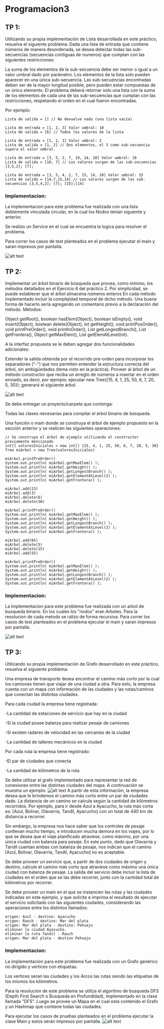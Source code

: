 # Programacion3

## TP 1:
Utilizando su propia implementación de Lista desarrollada en este práctico, resuelva el siguiente problema: Dada una lista de entrada que contiene números de manera desordenada, se desea detectar todas las sub-secuencias (secuencias contiguas de numeros) que cumplan con las siguientes restricciones:

La suma de los elementos de la sub-secuencia debe ser menor o igual a un valor umbral dado por parámetro.
Los elementos de la lista solo pueden aparecer en una única sub-secuencia.
Las sub-secuencias encontradas deben ser de la mayor longitud posible, pero pueden estar compuestas de un único elemento.
El problema deberá retornar solo una lista con la suma de los elementos de cada una de las sub-secuencias que cumplan con las restricciones, respetando el orden en el cual fueron encontradas.

Por ejemplo:

```Lista de entrada = [] Valor umbral: 10
Lista de salida = [] // No devuelve nada (una lista vacía)

Lista de entrada = [1, 2, 3] Valor umbral: 10
Lista de salida = [6] // Todos los valores de la lista

Lista de entrada = [1, 2, 3] Valor umbral: 2
Lista de salida = [1, 2] // Dos elementos, el 3 como sub-secuencia supera el valor umbral.

Lista de entrada = [3, 5, 2, 7, 19, 14, 28] Valor umbral: 10
Lista de salida = [10, 7] // Los valores surgen de las sub-secuencias [3,5,2]; [7];

Lista de entrada = [3, 5, 4, 2, 7, 15, 14, 28] Valor umbral: 15
Lista de salida = [14,7,15,14] // Los valores surgen de las sub-secuencias [3,5,4,2]; [7]; [15];[14]
```

### Implementacion:
La implementacion para este problema fue realizada con una lista doblemente vinculada
circular, en la cual los Nodos tenían siguiente y anterior.

Se realizo un Service en el cual se encuentra la logica para resolver el problema.

Para correr los casos de test planteados en el problema ejecutar el main y saran impresos por pantalla.

![alt text](TP1/test.png)

## TP 2:
Implementar un árbol binario de búsqueda que provea, como mínimo, los métodos detallados en el Ejercicio 6 del práctico 2. Por simplicidad, se puede establecer que el árbol almacena números enteros
En cada método implementado incluir la complejidad temporal de dicho método. Una buena forma de hacerlo sería agregando un comentario previo a la declaración del método.
Métodos:

Object getRoot(), boolean hasElem(Object), boolean isEmpty(), void insert(Object),
boolean delete(Object), int getHeight(), void printPosOrder(), void printPreOrder(), void
printInOrder(), List getLongestBranch(), List getFrontera(), Object getMaxElem(), List
getElemAtLevel(int).

A la interfaz propuesta se le deben agregar dos funcionalidades adicionales:

Extender la salida obtenida por el recorrido pre-orden para incorporar los separadores ("-") que nos permiten entender la estructura correcta del árbol, sin ambigüedades (tema visto en la práctica).
Proveer al árbol de un método constructor que reciba un arreglo de números a insertar en el orden enviado, es decir, por ejemplo: ejecutar new Tree({15, 4, 1, 25, 50, 6, 7, 20, 5, 30}); generará el siguiente árbol.

![alt text](TP2/arbol.png)

Se debe entregar un proyecto/carpeta que contenga:

Todas las clases necesarias para compilar el árbol binario de búsqueda.

Una función o main donde se construya el árbol de ejemplo propuesto en la sección anterior y se realicen las siguientes operaciones:
```
// Se construye el árbol de ejemplo utilizando el constructor previamente mencionado
int[] valoresIniciales = new int[] {15, 4, 1, 25, 50, 6, 7, 20, 5, 30}
Tree miArbol = new Tree(valoresIniciales)

miArbol.printPreOrder()
System.out.println( miArbol.getMaxElem() );
System.out.println( miArbol.getHeight() );
System.out.println( miArbol.getLongestBranch() );
System.out.println( miArbol.getElementAtLevel(2) );
System.out.println( miArbol.getFrontera() );

miArbol.add(23)
miArbol.add(3)
miArbol.delete(6)
miArbol.delete(30)

miArbol.printPreOrder()
System.out.println( miArbol.getMaxElem() );
System.out.println( miArbol.getHeight() );
System.out.println( miArbol.getLongestBranch() );
System.out.println( miArbol.getElementAtLevel(2) );
System.out.println( miArbol.getFrontera() );

miArbol.add(65)
miArbol.delete(5)
miArbol.delete(15)
miArbol.add(55)

miArbol.printPreOrder()
System.out.println( miArbol.getMaxElem() );
System.out.println( miArbol.getHeight() );
System.out.println( miArbol.getLongestBranch() );
System.out.println( miArbol.getElementAtLevel(2) );
System.out.println( miArbol.getFrontera() );
```
### Implementacion:
La implementacion para este problema fue realizada con un arbol de busqueda binario. En los cuales los "nodos" eran Arboles.
Para la resolucion de cada metodo se ralizo de forma recursiva.
Para correr los casos de test planteados en el problema ejecutar el main y saran impresos por pantalla.

![alt text](TP2/casosPrueba.png)

## TP 3:
Utilizando su propia implementación de Grafo desarrollado en este práctico, resuelva el siguiente problema:

Una empresa de transporte desea encontrar el camino más corto por la cual los camiones tienen que viajar de una ciudad a otra. Para esto, la empresa cuenta con un mapa con información de las ciudades y las rutas/caminos que conectan las distintas ciudades.

Para cada ciudad la empresa tiene registrada:

-La cantidad de estaciones de servicio que hay en la ciudad

-Si la ciudad posee balanza para realizar pesaje de camiones

-Si existen radares de velocidad en las cercanías de la ciudad

-La cantidad de talleres mecánicos en la ciudad

Por cada ruta la empresa tiene registrado:

-El par de ciudades que conecta

-La cantidad de kilómetros de la ruta

Se debe utilizar el grafo implementado para representar la red de conexiones entre las distintas ciudades del mapa. A continuación se muestra un ejemplo:
![alt text](TP3/Grafo_Ejemplo.png)
A partir de esta información, la empresa desea que le brindemos el camino más corto entre un par de ciudades dado. La distancia de un camino se calcula según la cantidad de kilómetros recorridos. Por ejemplo, para ir desde Azul a Ayacucho, la ruta más corta es: [Azul, Bolivar, Olavarría, Tandil, Ayacucho] con un total de 440 km de distancia a recorrer.

Sin embargo, la empresa nos hace saber que los controles de pesaje conllevan mucho tiempo, e introducen mucha demora en los viajes, por lo que se desea que el viaje planificado atraviese, como máximo, por una única ciudad con balanza para pesaje. En este punto, dado que Olavarría y Tandil cuentan ambas con balanza de pesaje, nos indican que el camino [Azul, Bolivar, Olavarría, Tandil, Ayacucho] no es aceptable.

Se debe proveer un servicio que, a partir de dos ciudades de origen y destino, calcule el camino más corto que atraviese como máximo una única ciudad con balanza de pesaje. La salida del servicio debe incluir la lista de ciudades en el orden que se las debe recorrer, junto con la cantidad total de kilómetros por recorrer.

Se debe proveer un main en el que se instancien las rutas y las ciudades indicadas en este ejemplo, y que solicite e imprima el resultado de ejecutar el servicio solicitado con las siguientes ciudades, considerando las operaciones entre los distintos llamados:
```
origen: Azul - destino: Ayacucho
origen: Rauch - destino: Mar del plata
origen: Mar del plata - destino: Pehuajo
eliminar la ciudad Ayacucho.
eliminar la ruta Tandil - Rauch
origen: Mar del plata - destino Pehuajo
```
### Implementacion:
La implementacion para este problema fue realizada con un Grafo genérico no dirigido y vertices con etiquetas.

Los vertices seran las ciudades y los Arcos las rutas siendo las etiquetas de los mismos los kilómetros.

Para la resolución de este problema se utiliza el algoritmo de busqueda DFS (Depth First Search o Busqueda en Profundidad), implementado en la clase llamada "DFS".
Luego se provee un Mapa en el cual esta contenido el Grafo y un Hashmap que contiene todas las ciudades.

Para ejecutar los casos de pruebas planteados en el problema ejecutar la clase Main y estos seran impresos por pantalla.
![alt text](TP3/casosDePrueba.png)
